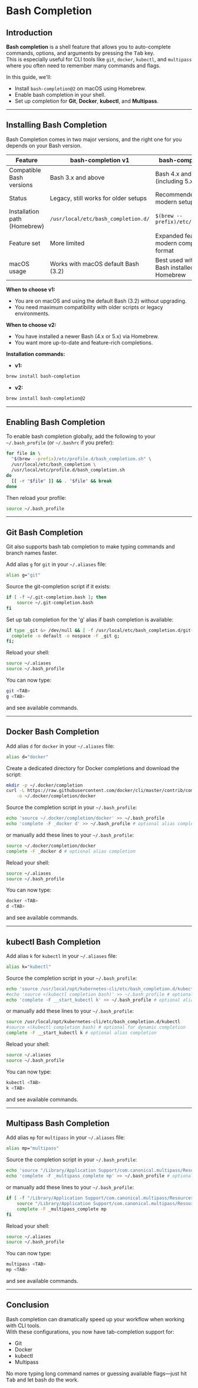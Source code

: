 # Bash Completion

## Introduction

**Bash completion** is a shell feature that allows you to auto-complete commands, options, and arguments by pressing
the <kbd>Tab</kbd> key.  
This is especially useful for CLI tools like `git`, `docker`, `kubectl`, and `multipass` where you often need to
remember many commands and flags.

In this guide, we'll:

- Install `bash-completion@2` on macOS using Homebrew.
- Enable bash completion in your shell.
- Set up completion for **Git**, **Docker**, **kubectl**, and **Multipass**.

---

## Installing Bash Completion

Bash Completion comes in two major versions, and the right one for you depends on your Bash version.

| Feature                      | bash-completion v1                   | bash-completion v2                               |
|------------------------------|--------------------------------------|--------------------------------------------------|
| Compatible Bash versions     | Bash 3.x and above                   | Bash 4.x and above (including 5.x)               |
| Status                       | Legacy, still works for older setups | Recommended for modern setups                    |
| Installation path (Homebrew) | `/usr/local/etc/bash_completion.d/`  | `$(brew --prefix)/etc/profile.d/`                |
| Feature set                  | More limited                         | Expanded features and modern completion format   |
| macOS usage                  | Works with macOS default Bash (3.2)  | Best used with newer Bash installed via Homebrew |

**When to choose v1:**

- You are on macOS and using the default Bash (3.2) without upgrading.
- You need maximum compatibility with older scripts or legacy environments.

**When to choose v2:**

- You have installed a newer Bash (4.x or 5.x) via Homebrew.
- You want more up-to-date and feature-rich completions.

**Installation commands:**

- **v1:**

```bash
brew install bash-completion
```

- **v2:**

```bash
brew install bash-completion@2
```

---

## Enabling Bash Completion

To enable bash completion globally, add the following to your `~/.bash_profile` (or `~/.bashrc` if you prefer):

```bash
for file in \
  "$(brew --prefix)/etc/profile.d/bash_completion.sh" \
  /usr/local/etc/bash_completion \
  /usr/local/etc/profile.d/bash_completion.sh
do
  [[ -r "$file" ]] && . "$file" && break
done
```

Then reload your profile:

```bash
source ~/.bash_profile
```

---

## Git Bash Completion

Git also supports bash tab completion to make typing commands and branch names faster.

Add alias `g` for `git` in your `~/.aliases` file:

```bash
alias g="git"
```

Source the git-completion script if it exists:

```bash
if [ -f ~/.git-completion.bash ]; then
    source ~/.git-completion.bash
fi
```

Set up tab completion for the 'g' alias if bash completion is available:

```bash
if type _git &> /dev/null && [ -f /usr/local/etc/bash_completion.d/git-completion.bash ]; then
  complete -o default -o nospace -F _git g;
fi;
```

Reload your shell:

```bash
source ~/.aliases
source ~/.bash_profile
```

You can now type:

```bash
git <TAB>
g <TAB>
``` 

and see available commands.

---

## Docker Bash Completion

Add alias `d` for `docker` in your `~/.aliases` file:

```bash
alias d="docker"
```

Create a dedicated directory for Docker completions and download the script:

```bash
mkdir -p ~/.docker/completion
curl -L https://raw.githubusercontent.com/docker/cli/master/contrib/completion/bash/docker \
    -o ~/.docker/completion/docker
```

Source the completion script in your `~/.bash_profile`:

```bash
echo 'source ~/.docker/completion/docker' >> ~/.bash_profile
echo 'complete -F _docker d' >> ~/.bash_profile # optional alias completion
```

or manually add these lines to your `~/.bash_profile`:

```bash
source ~/.docker/completion/docker
complete -F _docker d # optional alias completion
```

Reload your shell:

```bash
source ~/.aliases
source ~/.bash_profile
```

You can now type:

```bash
docker <TAB>
d <TAB>
``` 

and see available commands.

---

## kubectl Bash Completion

Add alias `k` for `kubectl` in your `~/.aliases` file:

```bash
alias k="kubectl"
```

Source the completion script in your `~/.bash_profile`:

```bash
echo 'source /usr/local/opt/kubernetes-cli/etc/bash_completion.d/kubectl' >> ~/.bash_profile
#echo 'source <(kubectl completion bash)' >> ~/.bash_profile # optional for dynamic completion
echo 'complete -F __start_kubectl k' >> ~/.bash_profile # optional alias completion
```

or manually add these lines to your `~/.bash_profile`:

```bash
source /usr/local/opt/kubernetes-cli/etc/bash_completion.d/kubectl
#source <(kubectl completion bash) # optional for dynamic completion
complete -F __start_kubectl k # optional alias completion
```

Reload your shell:

```bash
source ~/.aliases
source ~/.bash_profile
```

You can now type:

```bash
kubectl <TAB>
k <TAB>
``` 

and see available commands.

---

## Multipass Bash Completion

Add alias `mp` for `multipass` in your `~/.aliases` file:

```bash
alias mp="multipass"
```

Source the completion script in your `~/.bash_profile`:

```bash
echo 'source "/Library/Application Support/com.canonical.multipass/Resources/completions/bash/multipass"' >> ~/.bash_profile
echo 'complete -F _multipass_complete mp' >> ~/.bash_profile # optional alias completion
```

or manually add these lines to your `~/.bash_profile`:

```bash
if [ -f "/Library/Application Support/com.canonical.multipass/Resources/completions/bash/multipass" ]; then
    source "/Library/Application Support/com.canonical.multipass/Resources/completions/bash/multipass"
    complete -F _multipass_complete mp
fi
```

Reload your shell:

```bash
source ~/.aliases
source ~/.bash_profile
```

You can now type:

```bash
multipass <TAB>
mp <TAB>
``` 

and see available commands.

---

## Conclusion

Bash completion can dramatically speed up your workflow when working with CLI tools.  
With these configurations, you now have tab-completion support for:

- Git
- Docker
- kubectl
- Multipass

No more typing long command names or guessing available flags—just hit <kbd>Tab</kbd> and let bash do the work.
